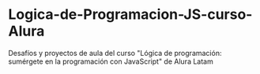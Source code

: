 # Logica-de-Programacion-JS-curso-Alura
Desafíos y proyectos de aula del curso "Lógica de programación: sumérgete en la programación con JavaScript" de Alura Latam

